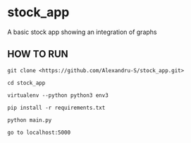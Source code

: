 # stock_app

A basic stock app showing an integration of graphs

## HOW TO RUN
`git clone <https://github.com/Alexandru-S/stock_app.git>`

`cd stock_app`

`virtualenv --python python3 env3`

`pip install -r requirements.txt`

`python main.py`

`go to localhost:5000`
